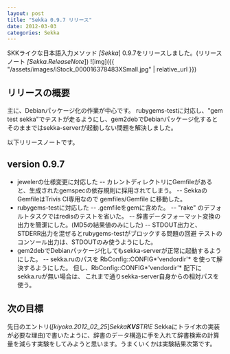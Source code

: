```yaml
---
layout: post
title: "Sekka 0.9.7 リリース"
date: 2012-03-03
categories: Sekka
---
```

SKKライクな日本語入力メソッド *[Sekka*] 0.9.7をリリースしました。(リリースノート *[Sekka.ReleaseNote*])
 ![img]({{ "/assets/images/iStock_000016378483XSmall.jpg" | relative_url }})

## リリースの概要
主に、Debianパッケージ化の作業が中心です。
rubygems-testに対応し、"gem test sekka"でテストが走るようにし、gem2debでDebianパッケージ化するとそのままではsekka-serverが起動しない問題を解決しました。

以下リリースノートです。
## version 0.9.7
- jewelerの仕様変更に対応した
-- カレントディレクトリにGemfileがあると、生成されたgemspecの依存規則に採用されてしまう。
-- SekkaのGemfileはTrivis CI専用なので gemfiles/Gemfile に移動した。
- rubygems-testに対応した
-- .gemfileをgemに含めた。
-- "rake" のデフォルトタスクではredisのテストを省いた。
-- 辞書データフォーマット変換の出力を簡潔にした。(MD5の結果値のみにした)
-- STDOUT出力と、STDERR出力を混ぜるとrubygems-testがブロックする問題の回避
テストのコンソール出力は、STDOUTのみ使うようにした。
- gem2debでDebianパッケージ化してもsekka-serverが正常に起動するようにした。
-- sekka.ruのパスを RbConfig::CONFIG*'vendordir'* を使って解決するようにした。
 但し、RbConfig::CONFIG*'vendordir'* 配下にsekka.ruが無い場合は、
 これまで通りsekka-server自身からの相対パスを使う。

## 次の目標
先日のエントリ(*[kiyoka.2012_02_25*]*Sekka**KVS**TRIE* Sekkaにトライ木の実装が必要な理由)で書いたように、辞書のデータ構造に手を入れて辞書検索の計算量を減らす実験をしてみようと思います。うまくいくかは実験結果次第です。
